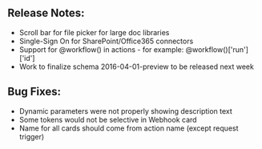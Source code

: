 ## Release Notes:
* Scroll bar for file picker for large doc libraries
* Single-Sign On for SharePoint/Office365 connectors
* Support for @workflow() in actions - for example: @workflow()['run']['id']
* Work to finalize schema 2016-04-01-preview to be released next week

## Bug Fixes:
* Dynamic parameters were not properly showing description text
* Some tokens would not be selective in Webhook card
* Name for all cards should come from action name (except request trigger)
